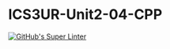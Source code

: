 # ICS3UR-Unit2-04-CPP

[![GitHub's Super Linter](https://github.com/shahdel/ICS3UR-Unit2-04-CPP/workflows/GitHub's%20Super%20Linter/badge.svg)](https://github.com/shahdel/ICS3UR-Unit2-04-CPP/actions)
